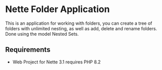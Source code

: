 Nette Folder Application
=================

This is an application for working with folders, you can create a tree of folders with unlimited nesting,
as well as add, delete and rename folders. Done using the model Nested Sets.


Requirements
------------

- Web Project for Nette 3.1 requires PHP 8.2